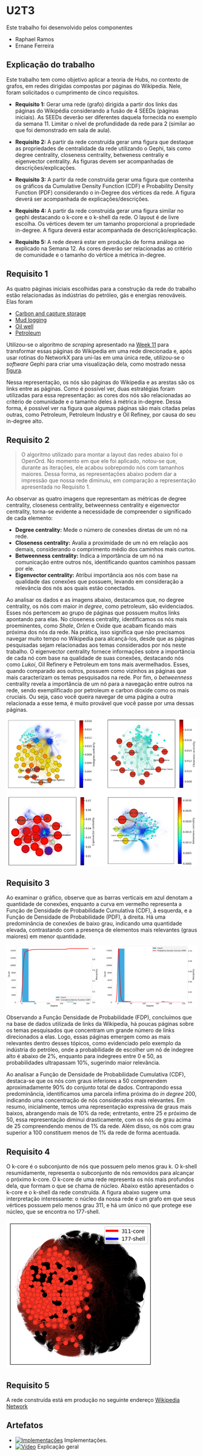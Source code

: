 # U2T3

Este trabalho foi desenvolvido pelos componentes

- Raphael Ramos
- Ernane Ferreira

## Explicação do trabalho

Este trabalho tem como objetivo aplicar a teoria de Hubs, no contexto de grafos, em redes dirigidas compostas por páginas do Wikipedia. Nele, foram solicitados o cumprimento de cinco requisitos.

- **Requisito 1:** Gerar uma rede (grafo) dirigida a partir dos links das páginas do Wikipédia considerando a fusão de 4 SEEDs (páginas iniciais). As SEEDs deverão ser diferentes daquela fornecida no exemplo da semana 11. Limitar o nível de profundidade da rede para 2 (similar ao que foi demonstrado em sala de aula).

- **Requisito 2:** A partir da rede construída gerar uma figura que destaque as propriedades de centralidade da rede utilizando o Gephi, tais como degree centrality, closeness centrality, betweness centraliy e eigenvector centrality. As figuras devem ser acompanhadas de descrições/explicações. 

- **Requisito 3:** A partir da rede construída gerar uma figura que contenha os gráficos da Cumulative Density Function (CDF) e Probability Density Function (PDF) considerando o in-Degree dos vértices da rede. A figura deverá ser acompanhada de explicações/descrições.

- **Requisito 4:** A partir da rede construída gerar uma figura similar no gephi destacando o k-core e o k-shell da rede. O layout é de livre escolha. Os vértices devem ter um tamanho proporcional a propriedade in-degree. A figura deverá estar acompanhada de descrição/explicação.

- **Requisito 5:** A rede deverá estar em produção de forma análoga ao explicado na Semana 12. As cores deverão ser
relacionadas ao critério de comunidade e o tamanho do vértice a métrica in-degree.

## Requisito 1

As quatro páginas iniciais escolhidas para a construção da rede do trabalho estão relacionadas às indústrias do petróleo, gás e energias renováveis. Elas foram

- [Carbon and capture storage](https://en.wikipedia.org/wiki/Carbon_capture_and_storage)
- [Mud logging](https://en.wikipedia.org/wiki/Mud_logging)
- [Oil well](https://en.wikipedia.org/wiki/Oil_well)
- [Petroleum](https://en.wikipedia.org/wiki/Petroleum_geology)

Utilizou-se o algoritmo de *scraping* apresentado na [Week 11](../week-11/Wikipedia.ipynb) para transformar essas páginas do Wikipedia em uma rede direcionada e, após usar rotinas do NetworkX para uni-las em uma única rede, utilizou-se o *software* Gephi para criar uma visualização dela, como mostrado nessa [figura](./assets/imgs/network.png).

Nessa representação, os nós são páginas do Wikipedia e as arestas são os links entre as páginas. Como é possível ver, duas estratégias foram utilizadas para essa representação: as cores dos nós  são relacionadas ao critério de comunidade e o tamanho deles à métrica in-degree. Dessa forma, é possível ver na figura que algumas páginas são mais citadas pelas outras, como Petroleum, Petroleum Industry e Oil Refiney, por causa do seu in-degree alto.

## Requisito 2

> O algoritmo utilizado para montar a layout das redes abaixo foi o OpenOrd. No momento em que ele foi aplicado, notou-se que, durante as iterações, ele acabou sobrepondo nós com tamanhos maiores. Dessa forma, as representações abaixo podem dar a impressão que nossa rede diminuiu, em comparação a representação apresentada no Requisito 1.

Ao observar as quatro imagens que representam as métricas de degree centrality, closeness centrality, betweenness centrality e eigenvector centrality, torna-se evidente a necessidade de compreender o significado de cada elemento:

- **Degree centrality:** Mede o número de conexões diretas de um nó na rede.
- **Closeness centrality:** Avalia a proximidade de um nó em relação aos demais, considerando o comprimento médio dos caminhos mais curtos.
- **Betweenness centrality:** Indica a importância de um nó na comunicação entre outros nós, identificando quantos caminhos passam por ele.
- **Eigenvector centrality:** Atribui importância aos nós com base na qualidade das conexões que possuem, levando em consideração a relevância dos nós aos quais estão conectados.

Ao analisar os dados e as imagens abaixo, destacamos que, no degree centrality, os nós com maior *in degree*, como petroleum, são evidenciados. Esses nós pertencem ao grupo de páginas que possuem muitos links apontando para elas. No closeness centrality, identificamos os nós mais proeminentes, como *Shale*, *Orlen* e Oxide que acabam ficando mais próxima dos nós da rede. Na prática, isso significa que não precisamos navegar muito tempo no Wikipedia para alcançá-los, desde que as páginas pesquisadas sejam relacionadas aos temas considerados por nós neste trabalho. O eigenvector centrality fornece informações sobre a importância de cada nó com base na qualidade de suas conexões, destacando nós como *Lukoi*, Oil Refinery e Petroleum em tons mais avermelhados. Esses, quando comparado aos outros, possuem como vizinhos as páginas que mais caracterizam os temas pesquisados na rede. Por fim, o *betweenness* centrality revela a importância de um nó para a navegação entre outros na rede, sendo exemplificado por petroleum e carbon dioxide como os mais cruciais. Ou seja, caso você queira navegar de uma página a outra relacionada a esse tema, é muito provável que você passe por uma dessas páginas.

![Centralities](./assets/imgs/centralities.png)

## Requisito 3

Ao examinar o gráfico, observe que as barras verticais em azul denotam a quantidade de conexões, enquanto a curva em vermelho representa a Função de Densidade de Probabilidade Cumulativa (CDF), à esquerda, e a Função de Densidade de Probabilidade (PDF), à direita. Há uma predominância de conexões de baixo grau, indicando uma quantidade elevada, contrastando com a presença de elementos mais relevantes (graus maiores) em menor quantidade.

![PDF e CDF](./assets/imgs/cdf-pdf.png)

Observando a Função Densidade de Probabilidade (FDP), concluímos que na base de dados utilizada de links da Wikipedia, há poucas páginas sobre os temas pesquisados que concentram um grande número de links direcionados a elas. Logo, essas páginas emergem como as mais relevantes dentro desses tópicos, como evidenciado pelo exemplo da indústria do petróleo, onde a probabilidade de escolher um nó de indegree alto é abaixo de 2%, enquanto para indegrees entre 0 e 50, as probabilidades ultrapassam 10%, sugerindo maior relevância.

Ao analisar a Função de Densidade de Probabilidade Cumulativa (CDF), destaca-se que os nós com graus inferiores a 50 compreendem aproximadamente 90% do conjunto total de dados. Contrapondo essa predominância, identificamos uma parcela ínfima próxima do *in degree* 200, indicando uma concentração de nós considerados mais relevantes. Em resumo, inicialmente, temos uma representação expressiva de graus mais baixos, abrangendo mais de 10% da rede; entretanto, entre 25 e próximo de 50, essa representação diminui drasticamente, com os nós de grau acima de 25 compreendendo menos de 1% da rede. Além disso, os nós com grau superior a 100 constituem menos de 1% da rede de forma acentuada.

## Requisito 4

O k-core é o subconjunto de nós que possuem pelo menos grau k. O k-shell resumidamente, representa o subconjunto de nós removidos para alcançar o próximo k-core. O k-core de uma rede representa os nós mais profundos dela, que formam o que se chama de núcleo. Abaixo estão apresentados o k-core e o k-shell da rede construída. A figura abaixo sugere uma interpretação interessante: o núcleo da nossa rede é um grafo em que seus vértices possuem pelo menos grau 311, e há um único nó que protege ese núcleo, que se encontra no 177-shell.

![K-core e K-shell](./assets/imgs/layers.png)

## Requisito 5

A rede construída está em produção no seguinte endereço [Wikipedia Network](https://raphaelramosds.github.io/netdeploy/)

## Artefatos

- [![Implementações](https://img.shields.io/badge/-Diretório-191A1B?style=flat-square&logo=files)](./Week%2012%20-%20Assignment.ipynb) Implementações.
- [![Vídeo](https://img.shields.io/badge/-Video-83DA77?style=flat-square&logo=loom)](https://youtu.be/7uNocf_2TSM) Explicação geral

